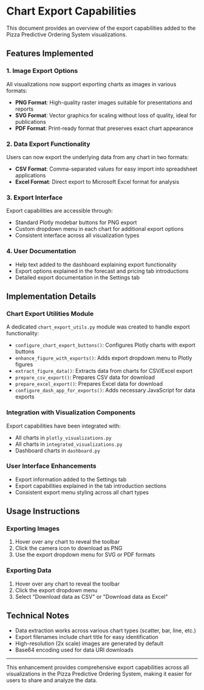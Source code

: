# Chart Export Capabilities

This document provides an overview of the export capabilities added to the Pizza Predictive Ordering System visualizations.

## Features Implemented

### 1. Image Export Options

All visualizations now support exporting charts as images in various formats:

- **PNG Format**: High-quality raster images suitable for presentations and reports
- **SVG Format**: Vector graphics for scaling without loss of quality, ideal for publications
- **PDF Format**: Print-ready format that preserves exact chart appearance

### 2. Data Export Functionality

Users can now export the underlying data from any chart in two formats:

- **CSV Format**: Comma-separated values for easy import into spreadsheet applications
- **Excel Format**: Direct export to Microsoft Excel format for analysis

### 3. Export Interface

Export capabilities are accessible through:

- Standard Plotly modebar buttons for PNG export
- Custom dropdown menu in each chart for additional export options
- Consistent interface across all visualization types

### 4. User Documentation

- Help text added to the dashboard explaining export functionality
- Export options explained in the forecast and pricing tab introductions
- Detailed export documentation in the Settings tab

## Implementation Details

### Chart Export Utilities Module

A dedicated `chart_export_utils.py` module was created to handle export functionality:

- `configure_chart_export_buttons()`: Configures Plotly charts with export buttons
- `enhance_figure_with_exports()`: Adds export dropdown menu to Plotly figures
- `extract_figure_data()`: Extracts data from charts for CSV/Excel export
- `prepare_csv_export()`: Prepares CSV data for download
- `prepare_excel_export()`: Prepares Excel data for download
- `configure_dash_app_for_exports()`: Adds necessary JavaScript for data exports

### Integration with Visualization Components

Export capabilities have been integrated with:

- All charts in `plotly_visualizations.py`
- All charts in `integrated_visualizations.py`
- Dashboard charts in `dashboard.py`

### User Interface Enhancements

- Export information added to the Settings tab
- Export capabilities explained in the tab introduction sections
- Consistent export menu styling across all chart types

## Usage Instructions

### Exporting Images

1. Hover over any chart to reveal the toolbar
2. Click the camera icon to download as PNG
3. Use the export dropdown menu for SVG or PDF formats

### Exporting Data

1. Hover over any chart to reveal the toolbar
2. Click the export dropdown menu
3. Select "Download data as CSV" or "Download data as Excel"

## Technical Notes

- Data extraction works across various chart types (scatter, bar, line, etc.)
- Export filenames include chart title for easy identification
- High-resolution (2x scale) images are generated by default
- Base64 encoding used for data URI downloads

---

This enhancement provides comprehensive export capabilities across all visualizations in the Pizza Predictive Ordering System, making it easier for users to share and analyze the data.